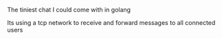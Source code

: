 The tiniest chat I could come with in golang

Its using a tcp network to receive and forward messages to all connected users
